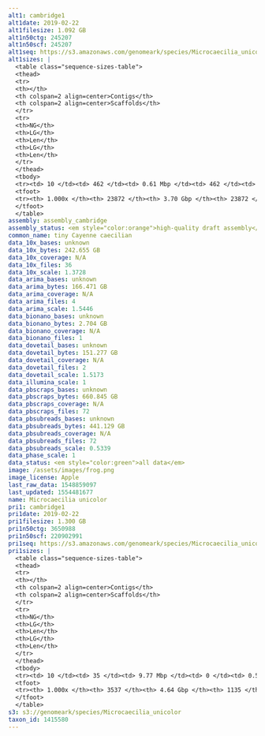```yaml
---
alt1: cambridge1
alt1date: 2019-02-22
alt1filesize: 1.092 GB
alt1n50ctg: 245207
alt1n50scf: 245207
alt1seq: https://s3.amazonaws.com/genomeark/species/Microcaecilia_unicolor/aMicUni1/assembly_cambridge/aMicUni1.alt.asm.20190222.fasta.gz
alt1sizes: |
  <table class="sequence-sizes-table">
  <thead>
  <tr>
  <th></th>
  <th colspan=2 align=center>Contigs</th>
  <th colspan=2 align=center>Scaffolds</th>
  </tr>
  <tr>
  <th>NG</th>
  <th>LG</th>
  <th>Len</th>
  <th>LG</th>
  <th>Len</th>
  </tr>
  </thead>
  <tbody>
  <tr><td> 10 </td><td> 462 </td><td> 0.61 Mbp </td><td> 462 </td><td> 0.61 Mbp </td></tr>  <tr><td> 20 </td><td> 1160 </td><td> 0.47 Mbp </td><td> 1160 </td><td> 0.47 Mbp </td></tr>  <tr><td> 30 </td><td> 2044 </td><td> 0.38 Mbp </td><td> 2044 </td><td> 0.38 Mbp </td></tr>  <tr><td> 40 </td><td> 3138 </td><td> 0.30 Mbp </td><td> 3138 </td><td> 0.30 Mbp </td></tr>  <tr style="background-color:#cccccc;"><td> 50 </td><td> 4494 </td><td> 0.25 Mbp </td><td> 4494 </td><td> 0.25 Mbp </td></tr>  <tr><td> 60 </td><td> 6188 </td><td> 0.19 Mbp </td><td> 6188 </td><td> 0.19 Mbp </td></tr>  <tr><td> 70 </td><td> 8348 </td><td> 0.15 Mbp </td><td> 8348 </td><td> 0.15 Mbp </td></tr>  <tr><td> 80 </td><td> 11211 </td><td> 0.11 Mbp </td><td> 11211 </td><td> 0.11 Mbp </td></tr>  <tr><td> 90 </td><td> 15305 </td><td> 72.40 Kbp </td><td> 15305 </td><td> 72.40 Kbp </td></tr>  <tr><td> 100 </td><td> 23871 </td><td> 1  bp </td><td> 23871 </td><td> 1  bp </td></tr>  </tbody>
  <tfoot>
  <tr><th> 1.000x </th><th> 23872 </th><th> 3.70 Gbp </th><th> 23872 </th><th> 3.70 Gbp </th></tr>
  </tfoot>
  </table>
assembly: assembly_cambridge
assembly_status: <em style="color:orange">high-quality draft assembly</em>
common_name: tiny Cayenne caecilian
data_10x_bases: unknown
data_10x_bytes: 242.655 GB
data_10x_coverage: N/A
data_10x_files: 36
data_10x_scale: 1.3728
data_arima_bases: unknown
data_arima_bytes: 166.471 GB
data_arima_coverage: N/A
data_arima_files: 4
data_arima_scale: 1.5446
data_bionano_bases: unknown
data_bionano_bytes: 2.704 GB
data_bionano_coverage: N/A
data_bionano_files: 1
data_dovetail_bases: unknown
data_dovetail_bytes: 151.277 GB
data_dovetail_coverage: N/A
data_dovetail_files: 2
data_dovetail_scale: 1.5173
data_illumina_scale: 1
data_pbscraps_bases: unknown
data_pbscraps_bytes: 660.845 GB
data_pbscraps_coverage: N/A
data_pbscraps_files: 72
data_pbsubreads_bases: unknown
data_pbsubreads_bytes: 441.129 GB
data_pbsubreads_coverage: N/A
data_pbsubreads_files: 72
data_pbsubreads_scale: 0.5339
data_phase_scale: 1
data_status: <em style="color:green">all data</em>
image: /assets/images/frog.png
image_license: Apple
last_raw_data: 1548859097
last_updated: 1554481677
name: Microcaecilia unicolor
pri1: cambridge1
pri1date: 2019-02-22
pri1filesize: 1.300 GB
pri1n50ctg: 3650988
pri1n50scf: 220902991
pri1seq: https://s3.amazonaws.com/genomeark/species/Microcaecilia_unicolor/aMicUni1/assembly_cambridge/aMicUni1.pri.asm.20190222.fasta.gz
pri1sizes: |
  <table class="sequence-sizes-table">
  <thead>
  <tr>
  <th></th>
  <th colspan=2 align=center>Contigs</th>
  <th colspan=2 align=center>Scaffolds</th>
  </tr>
  <tr>
  <th>NG</th>
  <th>LG</th>
  <th>Len</th>
  <th>LG</th>
  <th>Len</th>
  </tr>
  </thead>
  <tbody>
  <tr><td> 10 </td><td> 35 </td><td> 9.77 Mbp </td><td> 0 </td><td> 0.59 Gbp </td></tr>  <tr><td> 20 </td><td> 89 </td><td> 7.37 Mbp </td><td> 1 </td><td> 364.29 Mbp </td></tr>  <tr><td> 30 </td><td> 161 </td><td> 5.60 Mbp </td><td> 3 </td><td> 286.47 Mbp </td></tr>  <tr><td> 40 </td><td> 253 </td><td> 4.64 Mbp </td><td> 5 </td><td> 237.46 Mbp </td></tr>  <tr style="background-color:#cccccc;"><td> 50 </td><td> 366 </td><td style="background-color:#88ff88;"> 3.65 Mbp </td><td> 7 </td><td style="background-color:#88ff88;"> 220.90 Mbp </td></tr>  <tr><td> 60 </td><td> 509 </td><td> 2.89 Mbp </td><td> 9 </td><td> 205.41 Mbp </td></tr>  <tr><td> 70 </td><td> 693 </td><td> 2.18 Mbp </td><td> 12 </td><td> 167.22 Mbp </td></tr>  <tr><td> 80 </td><td> 952 </td><td> 1.46 Mbp </td><td> 15 </td><td> 113.41 Mbp </td></tr>  <tr><td> 90 </td><td> 1374 </td><td> 0.81 Mbp </td><td> 20 </td><td> 56.65 Mbp </td></tr>  <tr><td> 100 </td><td> 3536 </td><td> 60  bp </td><td> 1134 </td><td> 60  bp </td></tr>  </tbody>
  <tfoot>
  <tr><th> 1.000x </th><th> 3537 </th><th> 4.64 Gbp </th><th> 1135 </th><th> 4.73 Gbp </th></tr>
  </tfoot>
  </table>
s3: s3://genomeark/species/Microcaecilia_unicolor
taxon_id: 1415580
---
```

